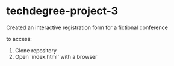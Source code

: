 # techdegree-project-3
 Created an interactive registration form for a fictional conference

to access:
  1. Clone repository
  2. Open 'index.html' with a browser
